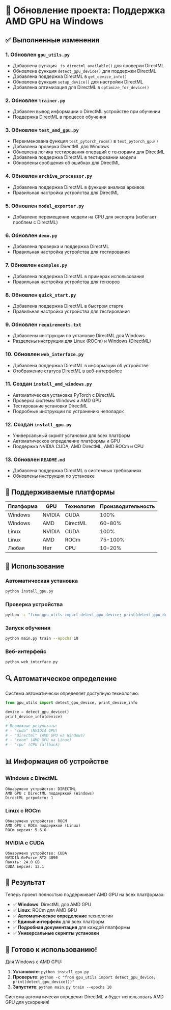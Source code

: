 # 🔧 Обновление проекта: Поддержка AMD GPU на Windows

## ✅ Выполненные изменения

### 1. **Обновлен `gpu_utils.py`**
- Добавлена функция `_is_directml_available()` для проверки DirectML
- Обновлена функция `detect_gpu_device()` для поддержки DirectML
- Добавлена поддержка DirectML в `get_device_info()`
- Обновлена функция `setup_device()` для настройки DirectML
- Добавлена оптимизация для DirectML в `optimize_for_device()`

### 2. **Обновлен `trainer.py`**
- Добавлен вывод информации о DirectML устройстве при обучении
- Поддержка DirectML в процессе обучения

### 3. **Обновлен `test_amd_gpu.py`**
- Переименована функция `test_pytorch_rocm()` в `test_pytorch_gpu()`
- Добавлена проверка DirectML для Windows
- Обновлена логика тестирования операций с тензорами для DirectML
- Добавлена поддержка DirectML в тестировании модели
- Обновлены сообщения об ошибках для DirectML

### 4. **Обновлен `archive_processor.py`**
- Добавлена поддержка DirectML в функции анализа архивов
- Правильная настройка устройства для DirectML

### 5. **Обновлен `model_exporter.py`**
- Добавлено перемещение модели на CPU для экспорта (избегает проблем с DirectML)

### 6. **Обновлен `demo.py`**
- Добавлена проверка и поддержка DirectML
- Правильная настройка устройства для тестирования

### 7. **Обновлен `examples.py`**
- Добавлена поддержка DirectML в примерах использования
- Правильная настройка устройства для тензоров

### 8. **Обновлен `quick_start.py`**
- Добавлена поддержка DirectML в быстром старте
- Правильная настройка устройства для тестирования

### 9. **Обновлен `requirements.txt`**
- Добавлены инструкции по установке DirectML для Windows
- Разделены инструкции для Linux (ROCm) и Windows (DirectML)

### 10. **Обновлен `web_interface.py`**
- Добавлена поддержка DirectML в информации об устройстве
- Отображение статуса DirectML в веб-интерфейсе

### 11. **Создан `install_amd_windows.py`**
- Автоматическая установка PyTorch с DirectML
- Проверка системы Windows и AMD GPU
- Тестирование установки DirectML
- Подробные инструкции по устранению неполадок

### 12. **Создан `install_gpu.py`**
- Универсальный скрипт установки для всех платформ
- Автоматическое определение платформы и GPU
- Поддержка NVIDIA CUDA, AMD DirectML, AMD ROCm и CPU

### 13. **Обновлен `README.md`**
- Добавлена поддержка DirectML в системных требованиях
- Обновлены инструкции по установке

## 🎯 Поддерживаемые платформы

| Платформа | GPU | Технология | Производительность |
|-----------|-----|------------|-------------------|
| Windows | NVIDIA | CUDA | 100% |
| Windows | AMD | DirectML | 60-80% |
| Linux | NVIDIA | CUDA | 100% |
| Linux | AMD | ROCm | 75-100% |
| Любая | Нет | CPU | 10-20% |

## 🚀 Использование

### Автоматическая установка
```bash
python install_gpu.py
```

### Проверка устройства
```bash
python -c "from gpu_utils import detect_gpu_device; print(detect_gpu_device())"
```

### Запуск обучения
```bash
python main.py train --epochs 10
```

### Веб-интерфейс
```bash
python web_interface.py
```

## 🔍 Автоматическое определение

Система автоматически определяет доступную технологию:

```python
from gpu_utils import detect_gpu_device, print_device_info

device = detect_gpu_device()
print_device_info(device)

# Возможные результаты:
# - "cuda" (NVIDIA GPU)
# - "directml" (AMD GPU на Windows)
# - "rocm" (AMD GPU на Linux)
# - "cpu" (CPU fallback)
```

## 📊 Информация об устройстве

### Windows с DirectML
```
Обнаружено устройство: DIRECTML
AMD GPU с DirectML поддержкой (Windows)
DirectML устройств: 1
```

### Linux с ROCm
```
Обнаружено устройство: ROCM
AMD GPU с ROCm поддержкой (Linux)
ROCm версия: 5.6.0
```

### NVIDIA с CUDA
```
Обнаружено устройство: CUDA
NVIDIA GeForce RTX 4090
Память: 24.0 GB
CUDA версия: 12.1
```

## 🎉 Результат

Теперь проект полностью поддерживает AMD GPU на всех платформах:

- ✅ **Windows**: DirectML для AMD GPU
- ✅ **Linux**: ROCm для AMD GPU
- ✅ **Автоматическое определение** технологии
- ✅ **Единый интерфейс** для всех платформ
- ✅ **Подробная документация** для каждой платформы
- ✅ **Универсальные скрипты установки**

## 🚀 Готово к использованию!

Для Windows с AMD GPU:
1. **Установите**: `python install_gpu.py`
2. **Проверьте**: `python -c "from gpu_utils import detect_gpu_device; print(detect_gpu_device())"`
3. **Запустите**: `python main.py train --epochs 10`

Система автоматически определит DirectML и будет использовать AMD GPU для ускорения!
